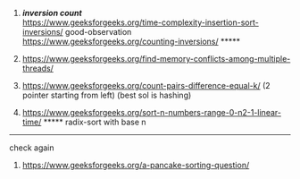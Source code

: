 1) ***inversion count*** \
https://www.geeksforgeeks.org/time-complexity-insertion-sort-inversions/ good-observation \
https://www.geeksforgeeks.org/counting-inversions/ *****

2) https://www.geeksforgeeks.org/find-memory-conflicts-among-multiple-threads/

3) https://www.geeksforgeeks.org/count-pairs-difference-equal-k/  (2 pointer starting from left) (best sol is hashing)

4) https://www.geeksforgeeks.org/sort-n-numbers-range-0-n2-1-linear-time/ ***** radix-sort with base n



---------------------------------------------------------------------------------------------------------------------

check again

1) https://www.geeksforgeeks.org/a-pancake-sorting-question/

